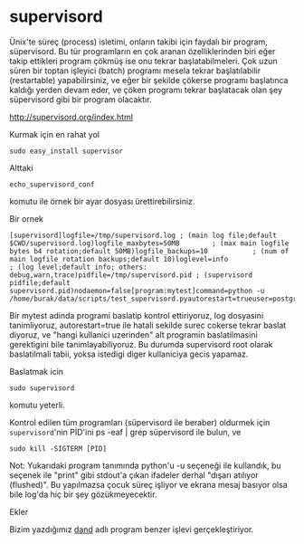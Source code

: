 # supervisord

Ünix'te süreç (process) isletimi, onların takibi için faydalı bir
program, süpervisord. Bu tür programların en çok aranan
özelliklerinden biri eğer takip ettikleri program çökmüş ise onu
tekrar başlatabilmeleri. Çok uzun süren bir toptan işleyici (batch)
programı mesela tekrar başlatılabilir (restartable) yapabilirsiniz, ve
eğer bir şekilde çökerse programı başlatınca kaldığı yerden devam
eder, ve çöken programı tekrar başlatacak olan şey süpervisord gibi
bir program olacaktır.

http://supervisord.org/index.html

Kurmak için en rahat yol

```
sudo easy_install supervisor
```

Alttaki


```
echo_supervisord_conf
```

komutu ile örnek bir ayar dosyası ürettirebilirsiniz.

Bir ornek

```
[supervisord]logfile=/tmp/supervisord.log ; (main log file;default $CWD/supervisord.log)logfile_maxbytes=50MB        ; (max main logfile bytes b4 rotation;default 50MB)logfile_backups=10           ; (num of main logfile rotation backups;default 10)loglevel=info                ; (log level;default info; others: debug,warn,trace)pidfile=/tmp/supervisord.pid ; (supervisord pidfile;default supervisord.pid)nodaemon=false[program:mytest]command=python -u /home/burak/data/scripts/test_supervisord.pyautorestart=trueuser=postgresredirect_stderr=truestdout_logfile=/tmp/test_supervisord.log
```

Bir mytest adinda programi baslatip kontrol ettiriyoruz, log dosyasini
tanimliyoruz, autorestart=true ile hatali sekilde surec cokerse tekrar
baslat diyoruz, ve "hangi kullanici uzerinden" alt programin
baslatilmasini gerektigini bile tanimlayabiliyoruz. Bu durumda
supervisord root olarak baslatilmali tabii, yoksa istedigi diger
kullaniciya gecis yapamaz.

Baslatmak icin 

```
sudo supervisord
```

komutu yeterli.

Kontrol edilen tüm programları (süpervisord ile beraber) oldurmek için
`supervisord`'nin PİD'ini ps -eaf | grep süpervisord ile bulun, ve

```
sudo kill -SIGTERM [PID]
```

Not: Yukarıdaki program tanımında python'u -u seçeneği ile kullandık,
bu seçenek ile "print" gibi stdout'a çıkan ifadeler derhal "dışarı
atılıyor (flushed)". Bu yapılmazsa çocuk süreç işliyor ve ekrana mesaj
basıyor olsa bile log'da hiç bir şey gözükmeyecektir.

Ekler

Bizim yazdığımız [dand](https://github.com/burakbayramlı/kod/tree/master/dand) adlı
program benzer işlevi gerçekleştiriyor.



